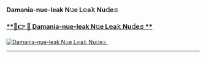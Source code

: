 ### Damania-nue-leak N𝚞e L𝚎a𝚔 Nu𝚍e𝚜   

### [ **🔗👉 🔴 Damania-nue-leak N𝚞e L𝚎a𝚔 Nu𝚍e𝚜 **](https://taap.it/xNRuk4)  

[![Damania-nue-leak N𝚞e L𝚎a𝚔 Nu𝚍e𝚜 ](https://i.imgur.com/0qMVB7G.gif)](https://taap.it/xNRuk4)  

___  
